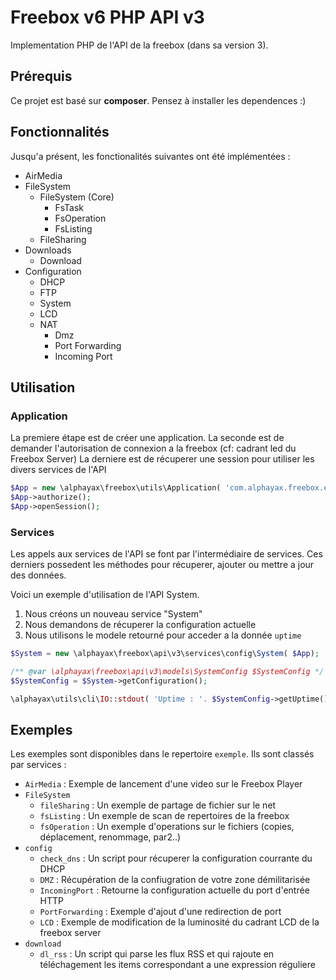 
# Freebox v6 PHP API v3

Implementation PHP de l'API de la freebox (dans sa version 3).

## Prérequis

Ce projet est basé sur **composer**. Pensez à installer les dependences :)

## Fonctionnalités

Jusqu'a présent, les fonctionalités suivantes ont été implémentées :

- AirMedia
- FileSystem
    - FileSystem (Core)
        - FsTask
        - FsOperation
        - FsListing
    - FileSharing
- Downloads
    - Download
- Configuration
    - DHCP
    - FTP
    - System
    - LCD
    - NAT
        - Dmz
        - Port Forwarding
        - Incoming Port


## Utilisation

### Application

La premiere étape est de créer une application. 
La seconde est de demander l'autorisation de connexion a la freebox (cf: cadrant led du Freebox Server)
La derniere est de récuperer une session pour utiliser les divers services de l'API

```php
$App = new \alphayax\freebox\utils\Application( 'com.alphayax.freebox.example', 'Freebox PHP API Exemple', '0.0.1');
$App->authorize();
$App->openSession();
```

### Services
Les appels aux services de l'API se font par l'intermédiaire de services.
Ces derniers possedent les méthodes pour récuperer, ajouter ou mettre a jour des données.

Voici un exemple d'utilisation de l'API System. 
1. Nous créons un nouveau service "System"
2. Nous demandons de récuperer la configuration actuelle
3. Nous utilisons le modele retourné pour acceder a la donnée `uptime`
 
```php
$System = new \alphayax\freebox\api\v3\services\config\System( $App);

/** @var \alphayax\freebox\api\v3\models\SystemConfig $SystemConfig */
$SystemConfig = $System->getConfiguration();

\alphayax\utils\cli\IO::stdout( 'Uptime : '. $SystemConfig->getUptime());
```

## Exemples

Les exemples sont disponibles dans le repertoire `exemple`. Ils sont classés par services :
- `AirMedia` : Exemple de lancement d'une video sur le Freebox Player
- `FileSystem`
    - `fileSharing` : Un exemple de partage de fichier sur le net
    - `fsListing` : Un exemple de scan de repertoires de la freebox
    - `fsOperation` : Un exemple d'operations sur le fichiers (copies, déplacement, renommage, par2..)
- `config` 
    - `check_dns` : Un script pour récuperer la configuration courrante du DHCP
    - `DMZ` : Récupération de la confiugration de votre zone démilitarisée
    - `IncomingPort` : Retourne la configuration actuelle du port d'entrée HTTP
    - `PortForwarding` : Exemple d'ajout d'une redirection de port
    - `LCD` : Exemple de modification de la luminosité du cadrant LCD de la freebox server
- `download`
    - `dl_rss` : Un script qui parse les flux RSS et qui rajoute en téléchagement les items correspondant a une expression réguliere
 
 